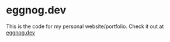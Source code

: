 # eggnog.dev

This is the code for my personal website/portfolio. Check it out at [eggnog.dev](https://eggnog.dev)

